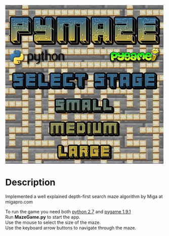 ![Pymaze](pymaze-preview.jpg)

# Description

Implemented a well explained depth-first search maze algorithm by Miga at migapro.com

To run the game you need both [python 2.7](https://www.python.org/downloads/) and [pygame 1.9.1](https://www.pygame.org/download.shtml)  
Run **MazeGame.py** to start the app.  
Use the mouse to select the size of the maze.  
Use the keyboard arrow buttons to navigate through the maze.
